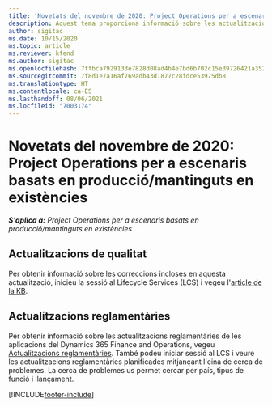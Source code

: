 ```yaml
---
title: 'Novetats del novembre de 2020: Project Operations per a escenaris basats en producció/mantinguts en existències'
description: Aquest tema proporciona informació sobre les actualitzacions de qualitat disponibles en el llançament de novembre de 2020 del Project Operations per a escenaris de producció amb existències.
author: sigitac
ms.date: 10/15/2020
ms.topic: article
ms.reviewer: kfend
ms.author: sigitac
ms.openlocfilehash: 7ffbca7929133e7828d08ad4b4e7bd6b702c15e39726421a35241d23d1123f48
ms.sourcegitcommit: 7f8d1e7a16af769adb43d1877c28fdce53975db8
ms.translationtype: HT
ms.contentlocale: ca-ES
ms.lasthandoff: 08/06/2021
ms.locfileid: "7003174"
---
```

# <a name="whats-new-november-2020---project-operations-for-stockedproduction-based-scenarios"></a>Novetats del novembre de 2020: Project Operations per a escenaris basats en producció/mantinguts en existències

_**S'aplica a:** Project Operations per a escenaris basats en producció/mantinguts en existències_

## <a name="quality-updates"></a>Actualitzacions de qualitat

Per obtenir informació sobre les correccions incloses en aquesta actualització, inicieu la sessió al Lifecycle Services (LCS) i vegeu l'[article de la KB](https://fix.lcs.dynamics.com/Issue/Details?bugId=488609&amp;dbType=3&amp;qc=8251e8e1d5e2386de850599926c1adc3fec8e2ba25308036d22cdfe0a1c28fc7).

## <a name="regulatory-updates"></a>Actualitzacions reglamentàries

Per obtenir informació sobre les actualitzacions reglamentàries de les aplicacions del Dynamics 365 Finance and Operations, vegeu [Actualitzacions reglamentàries](/dynamics365/finance/localizations/regulatory-updates). També podeu iniciar sessió al LCS i veure les actualitzacions reglamentàries planificades mitjançant l'eina de cerca de problemes. La cerca de problemes us permet cercar per país, tipus de funció i llançament.


[!INCLUDE[footer-include](../../includes/footer-banner.md)]